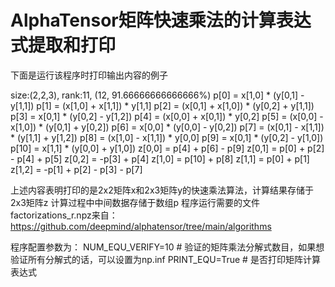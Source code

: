 # AlphaTensor矩阵快速乘法的计算表达式提取和打印

下面是运行该程序时打印输出内容的例子

size:(2,2,3), rank:11, (12, 91.66666666666666%)
p[0] = x[1,0] * (y[0,1] - y[1,1])
p[1] = (x[1,0] + x[1,1]) * y[1,1]
p[2] = (x[0,1] + x[1,0]) * (y[0,2] + y[1,1])
p[3] = x[0,1] * (y[0,2] - y[1,2])
p[4] = (x[0,0] + x[0,1]) * y[0,2]
p[5] = (x[0,0] - x[1,0]) * (y[0,1] + y[0,2])
p[6] = x[0,0] * (y[0,0] - y[0,2])
p[7] = (x[0,1] - x[1,1]) * (y[1,1] + y[1,2])
p[8] = (x[1,0] - x[1,1]) * y[0,0]
p[9] = x[0,1] * (y[0,2] - y[1,0])
p[10] = x[1,1] * (y[0,0] + y[1,0])
z[0,0] = p[4] + p[6] - p[9]
z[0,1] = p[0] + p[2] - p[4] + p[5]
z[0,2] = -p[3] + p[4]
z[1,0] = p[10] + p[8]
z[1,1] = p[0] + p[1]
z[1,2] = -p[1] + p[2] - p[3] - p[7]

上述内容表明打印的是2x2矩阵x和2x3矩阵y的快速乘法算法，计算结果存储于2x3矩阵z
计算过程中中间数据存储于数组p
程序运行需要的文件factorizations_r.npz来自：https://github.com/deepmind/alphatensor/tree/main/algorithms

程序配置参数为：
NUM_EQU_VERIFY=10   # 验证的矩阵乘法分解式数目，如果想验证所有分解式的话，可以设置为np.inf
PRINT_EQU=True      # 是否打印矩阵计算表达式
